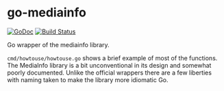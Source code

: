 go-mediainfo
============

[![GoDoc](https://godoc.org/github.com/jkl1337/go-mediainfo?status.svg)](https://godoc.org/github.com/jkl1337/go-mediainfo) [![Build Status](https://travis-ci.org/jkl1337/go-mediainfo.svg)](https://travis-ci.org/jkl1337/go-mediainfo)

Go wrapper of the mediainfo library.

`cmd/howtouse/howtouse.go` shows a brief example of most of the functions. The MediaInfo library is a bit unconventional
in its design and somewhat poorly documented.
Unlike the official wrappers there are a few liberties with naming taken to make the library more idiomatic Go.
